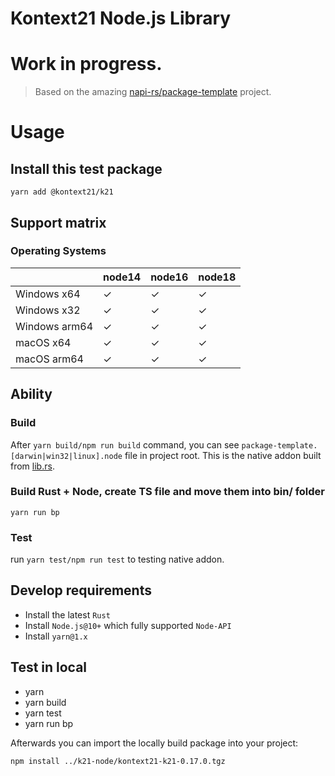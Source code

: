 # Kontext21 Node.js Library

# Work in progress.

> Based on the amazing [napi-rs/package-template](https://github.com/napi-rs/package-template) project.

# Usage

## Install this test package

```
yarn add @kontext21/k21
```

## Support matrix

### Operating Systems

|                  | node14 | node16 | node18 |
| ---------------- | ------ | ------ | ------ |
| Windows x64      | ✓      | ✓      | ✓      |
| Windows x32      | ✓      | ✓      | ✓      |
| Windows arm64    | ✓      | ✓      | ✓      |
| macOS x64        | ✓      | ✓      | ✓      |
| macOS arm64      | ✓      | ✓      | ✓      |

## Ability

### Build

After `yarn build/npm run build` command, you can see `package-template.[darwin|win32|linux].node` file in project root. This is the native addon built from [lib.rs](./src/lib.rs).

### Build Rust + Node, create TS file and move them into bin/ folder

```
yarn run bp
```

### Test

run `yarn test/npm run test` to testing native addon.

## Develop requirements

- Install the latest `Rust`
- Install `Node.js@10+` which fully supported `Node-API`
- Install `yarn@1.x`

## Test in local

- yarn
- yarn build
- yarn test
- yarn run bp 

Afterwards you can import the locally build package into your project:

```
npm install ../k21-node/kontext21-k21-0.17.0.tgz
```